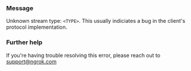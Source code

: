 
### Message
Unknown stream type: <code>&lt;TYPE&gt;</code>.
This usually indiciates a bug in the client's protocol implementation.

### Further help
If you're having trouble resolving this error, please reach out to [support@ngrok.com](mailto:support@ngrok.com?subject=Help%20with%20ERR_NGROK_800)

